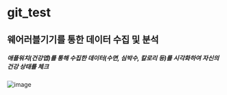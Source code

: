# git_test

<h2> 웨어러블기기를 통한 데이터 수집 및 분석 </h2>

<h5>
  애플워치(건강앱)를 통해 수집한 데이터(수면, 심박수, 칼로리 등)를 시각화하여 자신의 건강 상태를 체크  
</h5>

![image](https://user-images.githubusercontent.com/81980221/192734437-6357bb20-472d-456a-8590-1018fc14ec69.jpeg)
